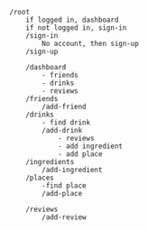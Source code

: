     /root
        if logged in, dashboard
        if not logged in, sign-in
        /sign-in
            No account, then sign-up
        /sign-up

        /dashboard
            - friends
            - drinks
            - reviews
        /friends
            /add-friend
        /drinks
            - find drink
            /add-drink
                - reviews
                - add ingredient
                - add place
        /ingredients
            /add-ingredient
        /places
            -find place
            /add-place

        /reviews
            /add-review
            